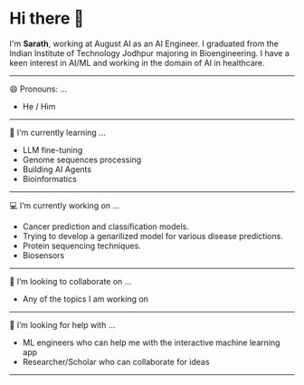 # Hi there 👋

I'm __Sarath__, working at August AI as an AI Engineer. I graduated from the Indian Institute of Technology Jodhpur majoring in Bioengineering. I have a keen interest in AI/ML and working in the domain of AI in healthcare. 

---

😄 Pronouns: ...
- He / Him

---

📕 I'm currently learning ... 
- LLM fine-tuning
- Genome sequences processing
- Building AI Agents
- Bioinformatics

---

💻 I’m currently working on ...
- Cancer prediction and classification models.
- Trying to develop a genarilized model for various disease predictions.
- Protein sequencing techniques.
- Biosensors 

---

👯 I’m looking to collaborate on ...
- Any of the topics I am working on

---

🤔 I’m looking for help with ...
- ML engineers who can help me with the interactive machine learning app
- Researcher/Scholar who can collaborate for ideas

---

